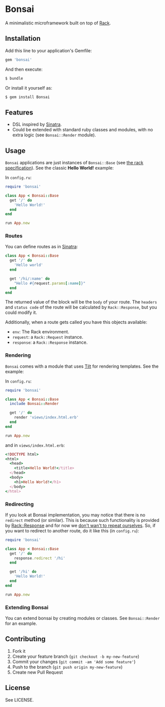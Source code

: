 # Bonsai

A minimalistic microframework built on top of [Rack](http://rack.github.io/).

## Installation

Add this line to your application's Gemfile:

```ruby
gem 'bonsai'
```

And then execute:

```bash
$ bundle
```

Or install it yourself as:

```bash
$ gem install Bonsai
```

## Features

* DSL inspired by [Sinatra](http://www.sinatrarb.com/).
* Could be extended with standard ruby classes and modules, with no extra logic
(see `Bonsai::Render` module).

## Usage

`Bonsai` applications are just instances of `Bonsai::Base` (see
[the rack specification](http://rack.rubyforge.org/doc/SPEC.html)). See the
classic **Hello World!** example:

In `config.ru`:

```ruby
require 'bonsai'

class App < Bonsai::Base
  get '/' do
    'Hello World!'
  end
end

run App.new
```

### Routes

You can define routes as in [Sinatra](http://www.sinatrarb.com/):

```ruby
class App < Bonsai::Base
  get '/' do
    'Hello world'
  end

  get '/hi/:name' do
    "Hello #{request.params[:name]}"
  end
end
```

The returned value of the block will be the `body` of your route. The `headers`
and `status code` of the route will be calculated by `Rack::Response`, but you
could modify it.

Additionally, when a route gets called you have this objects available:

* `env`: The Rack environment.
* `request`: a `Rack::Request` instance.
* `response`: a `Rack::Response` instance.

### Rendering

`Bonsai` comes with a module that uses [Tilt](https://github.com/rtomayko/tilt)
for rendering templates. See the example:

In `config.ru`:

```ruby
require 'bonsai'

class App < Bonsai::Base
  include Bonsai::Render

  get '/' do
    render 'views/index.html.erb'
  end
end

run App.new
```

and in `views/index.html.erb`:

```ruby
<!DOCTYPE html>
<html>
  <head>
    <title>Hello World!</title>
  </head>
  <body>
    <h1>Hello World!</h1>
  </body>
</html>
```

### Redirecting

If you look at Bonsai implementation, you may notice that there is no
`redirect` method (or similar). This is because such functionality is provided
by [Rack::Response](https://github.com/rack/rack/blob/master/lib/rack/response.rb)
and for now we [don't wan't to repeat ourselves](http://en.wikipedia.org/wiki/Don't_repeat_yourself).
So, if you want to redirect to another route, do it like this (in `config.ru`):

```ruby
require 'bonsai'

class App < Bonsai::Base
  get '/' do
    response.redirect '/hi'
  end

  get '/hi' do
    'Hello World!'
  end
end

run App.new
```

### Extending Bonsai

You can extend bonsai by creating modules or classes. See `Bonsai::Render` for
an example.

## Contributing

1. Fork it
2. Create your feature branch (`git checkout -b my-new-feature`)
3. Commit your changes (`git commit -am 'Add some feature'`)
4. Push to the branch (`git push origin my-new-feature`)
5. Create new Pull Request

## License

See LICENSE.